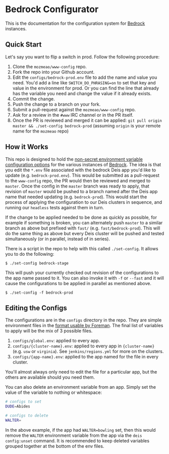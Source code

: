 # Bedrock Configurator

This is the documentation for the configuration system for [Bedrock][] instances.

## Quick Start

Let's say you want to flip a switch in prod. Follow the following procedure:

1. Clone the `mozmeao/www-config` repo.
2. Fork the repo into your Github account.
3. Edit the `configs/bedrock-prod.env` file to add the name and value you need. You'd add a line like `SWITCH_DO_PHRASING=on` to set that key and value in the environment for prod. Or you can find the line that already has the variable you need and change the value if it already exists.
4. Commit the change.
5. Push the change to a branch on your fork.
6. Submit a pull-request against the `mozmeao/www-config` repo.
7. Ask for a review in the `#www` IRC channel or in the PR itself.
8. Once the PR is reviewed and merged it can be applied: `git pull origin master && ./set-config bedrock-prod` (assuming `origin` is your remote name for the `mozmeao` repo)

## How it Works

This repo is designed to hold the [non-secret environment variable configuration options](configs.md) for the various instances of [Bedrock][]. The idea is that you edit the `*.env` file associated with the bedrock Deis app you'd like to update (e.g. `bedrock-prod.env`). This would be submitted as a pull-request to the `www-config` repo, the PR would then be reviewed and merged to `master`. Once the config in the `master` branch was ready to apply, that revision of `master` would be pushed to a branch named after the Deis app name that needed updating (e.g. `bedrock-prod`). This would start the process of applying the configuration to our Deis clusters in sequence, and running our `headless` tests against them in turn.

If the change to be applied needed to be done as quickly as possible, for example if something is broken, you can alternately push `master` to a similar branch as above but prefixed with `fast/` (e.g. `fast/bedrock-prod`). This will do the same thing as above but every Deis cluster will be pushed and tested simultaneously (or in parallel, instead of in series).

There is a script in the repo to help with this called `./set-config`. It allows you to do the following:

```shell
$ ./set-config bedrock-stage
```

This will push your currently checked out revision of the configurations to the app name passed to it. You can also invoke it with `-f` or `--fast` and it will cause the configurations to be applied in parallel as mentioned above.

```shell
$ ./set-config -f bedrock-prod
```

## Editing the Configs

The configurations are in the `configs` directory in the repo. They are simple environment files in the [format usable by Foreman](https://ddollar.github.io/foreman/#ENVIRONMENT). The final list of variables to apply will be the mix of 3 possible files.

1. `configs/global.env`: applied to every app.
2. `configs/{cluster-name}.env`: applied to every app in `{cluster-name}` (e.g. `usw` or `virginia`). See `jenkins/regions.yml` for more on the clusters.
3. `configs/{app-name}.env`: applied to the app named for the file in every cluster.

You'll almost always only need to edit the file for a particular app, but the others are available should you need them.

You can also delete an environment variable from an app. Simply set the value of the variable to nothing or whitespace:

```bash
# configs to set
DUDE=Abides

# configs to delete
WALTER=
```

In the above example, if the app had `WALTER=bowling` set, then this would remove the `WALTER` environment variable from the app
via the `deis config:unset` command. It is recommended to keep deleted variables grouped together at the bottom of the env files.

[Bedrock]: https://github.com/mozilla/bedrock

